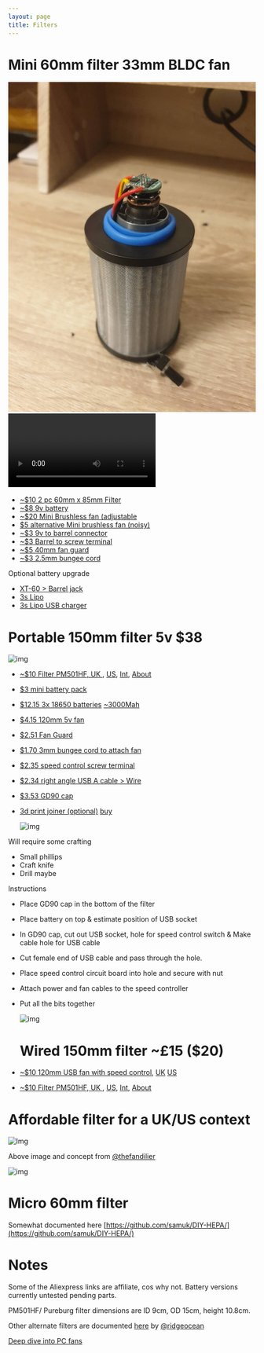 ```yaml
---
layout: page
title: Filters
---
```


# Mini 60mm filter 33mm BLDC fan

![img](https://raw.githubusercontent.com/samuk/DIY-HEPA/main/pictures/minifan.jpeg)
![video](https://raw.githubusercontent.com/samuk/DIY-HEPA/main/pictures/fan.mp4)

- [~$10 2 pc 60mm x 85mm Filter](https://www.amazon.ca/PUREBURG-Replacement-Compatible-Enrichment-PEPERSFIL/dp/B09ZTPW2RG)
- [~$8 9v battery](https://s.click.aliexpress.com/e/_DltS6aD)
- [~$20 Mini Brushless fan (adjustable](https://s.click.aliexpress.com/e/_De0ZDWd)
- [$5 alternative Mini brushless fan (noisy)](https://s.click.aliexpress.com/e/_DnrYcG5)
- [~$3 9v to barrel connector](https://s.click.aliexpress.com/e/_Dk15hwV)
- [~$3 Barrel to screw terminal](https://de.aliexpress.com/item/1005004281570915.html)
- [~$5 40mm fan guard](https://s.click.aliexpress.com/e/_DEc7xq5)
- [~$3 2.5mm bungee cord](https://www.aliexpress.com/item/1005003969896128.html)

Optional battery upgrade

  - [XT-60 > Barrel jack](https://s.click.aliexpress.com/e/_DC9xekl)
  - [3s Lipo](https://s.click.aliexpress.com/e/_DkawNMv)
  - [3s Lipo USB charger](https://s.click.aliexpress.com/e/_DncAPA5)
    
  

# Portable 150mm filter 5v $38
![img](https://raw.githubusercontent.com/rosmo-robot/rosmo-robot.github.io/master/assets/img/red-fan.jpeg)
- [~$10 Filter PM501HF, UK ](https://www.amazon.co.uk/gp/product/B095NYMKSW), [US](https://www.amazon.com/PUREBURG-Replacement-Compatible-TaoTronics-Purifiers/dp/B08LPFWZLM), [Int](https://s.click.aliexpress.com/e/_DdaHIa1), [About](http://www.pureburg.com/index.php/our-qualifications)
- [$3 mini battery pack](https://s.click.aliexpress.com/e/_DBj81Fr)
- [$12.15 3x 18650 batteries](https://s.click.aliexpress.com/e/_DdfBurF) [~3000Mah](https://www.youtube.com/watch?v=S2wpiWNMru0)
- [$4.15 120mm 5v fan](https://www.aliexpress.us/item/3256805969209310.html)
- [$2.51 Fan Guard](https://s.click.aliexpress.com/e/_DdcIc5J)
- [$1.70 3mm bungee cord to attach fan](https://s.click.aliexpress.com/e/_DDbUsep)
- [$2.35 speed control screw terminal](https://www.aliexpress.us/item/3256806217989688.html)
- [$2.34 right angle USB A cable > Wire](https://s.click.aliexpress.com/e/_DkfCuGz)
- [$3.53 GD90 cap](https://s.click.aliexpress.com/e/_DkL8mK1)
- [3d print joiner (optional)](https://github.com/samuk/DIY-HEPA/) [buy](https://craftcloud3d.com/offer/89dae6f9-1ad9-4ffa-87e2-3f60e6987b8c?utm_source=craftcloud&utm_campaign=shareable_cart)

  ![img](https://raw.githubusercontent.com/rosmo-robot/rosmo-robot.github.io/master/assets/img/bungee.jpeg)

Will require some crafting
- Small phillips
- Craft knife
- Drill maybe

Instructions
- Place GD90 cap in the bottom of the filter
- Place battery on top & estimate position of USB socket
- In GD90 cap, cut out USB socket, hole for speed control switch & Make cable hole for USB cable
- Cut female end of USB cable and pass through the hole.
- Place speed control circuit board into hole and secure with nut
- Attach power and fan cables to the speed controller
- Put all the bits together

  ![img](https://raw.githubusercontent.com/rosmo-robot/rosmo-robot.github.io/master/assets/img/fab-base.jpeg)

  # Wired 150mm filter ~£15 ($20)
- [~$10 120mm USB fan with speed control](https://s.click.aliexpress.com/e/_DexuWxT), [UK](https://www.amazon.co.uk/ELUTENG-3-Degree-Portable-Powered-Compatible/dp/B06XQWMFDQ) [US](https://www.amazon.com/Portable-Flat-Screen-Receiver-Playstation-Computer/dp/B08ZSJFNMS)
- [~$10 Filter PM501HF, UK ](https://www.amazon.co.uk/gp/product/B095NYMKSW), [US](https://www.amazon.com/PUREBURG-Replacement-Compatible-TaoTronics-Purifiers/dp/B08LPFWZLM), [Int](https://s.click.aliexpress.com/e/_DdaHIa1), [About](http://www.pureburg.com/index.php/our-qualifications)


# Affordable filter for a UK/US context

![Img](https://raw.githubusercontent.com/rosmo-robot/rosmo-robot.github.io/c560f18de47292f9d2853b5763952330212167a6/assets/img/fans2.jpeg)

Above image and concept from [@thefandilier](https://twitter.com/TheFandelier/status/1742667052652036240)

  ![img](https://raw.githubusercontent.com/rosmo-robot/rosmo-robot.github.io/master/assets/img/cordlessfan.jpeg)




# Micro 60mm filter
Somewhat documented here [https://github.com/samuk/DIY-HEPA/](https://github.com/samuk/DIY-HEPA/)

# Notes
Some of the Aliexpress links are affiliate, cos why not. Battery versions currently untested pending parts.

PM501HF/ Pureburg filter dimensions are ID 9cm, OD 15cm, height 10.8cm. 

Other alternate filters are documented [here](https://docs.google.com/spreadsheets/d/1Q_fc5bSIAu39S0ul11GZo1ceT6CzgtsB5BUwUmopudY/edit#gid=1695103502) by [@ridgeocean](https://twitter.com/RidgeOcean)

[Deep dive into PC fans](https://itsairborne.com/choosing-a-pc-fan-for-an-air-purifier-the-only-fans-guide-feaf497af20c)





